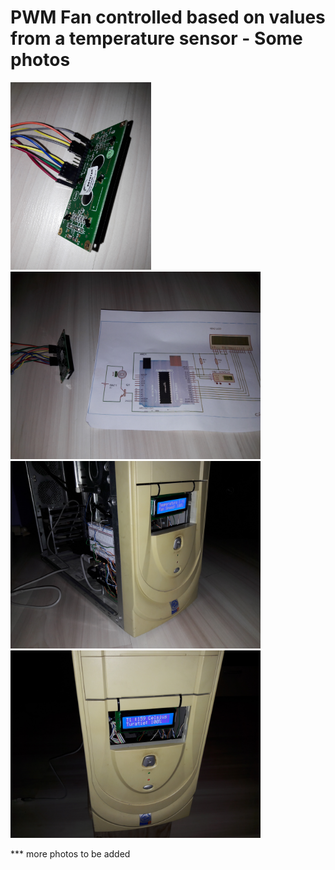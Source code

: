 # PWM Fan controlled based on values from a temperature sensor - Some photos

<img src="20180103_220006.jpg" height=300> <img src="20180103_221524.jpg" height=300>
<img src="20180103_223513.jpg" height=300> <img src="20180103_230315.jpg" height=300>

*** more photos to be added
